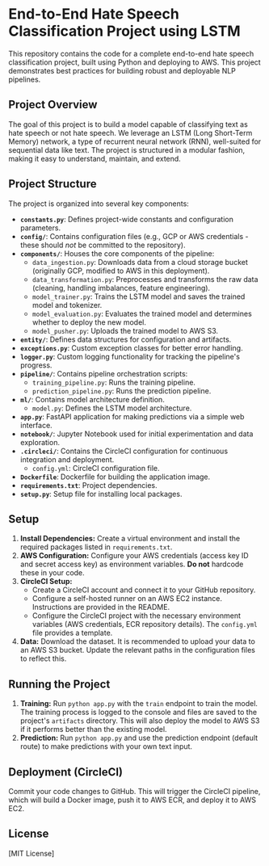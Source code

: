 # End-to-End Hate Speech Classification Project using LSTM

This repository contains the code for a complete end-to-end hate speech classification project, built using Python and deploying to AWS. This project demonstrates best practices for building robust and deployable NLP pipelines.

## Project Overview

The goal of this project is to build a model capable of classifying text as hate speech or not hate speech. We leverage an LSTM (Long Short-Term Memory) network, a type of recurrent neural network (RNN), well-suited for sequential data like text. The project is structured in a modular fashion, making it easy to understand, maintain, and extend.

## Project Structure

The project is organized into several key components:

* **`constants.py`**: Defines project-wide constants and configuration parameters.
* **`config/`**: Contains configuration files (e.g., GCP or AWS credentials - these should *not* be committed to the repository).
* **`components/`**:  Houses the core components of the pipeline:
    * `data_ingestion.py`: Downloads data from a cloud storage bucket (originally GCP, modified to AWS in this deployment).
    * `data_transformation.py`: Preprocesses and transforms the raw data (cleaning, handling imbalances, feature engineering).
    * `model_trainer.py`: Trains the LSTM model and saves the trained model and tokenizer.
    * `model_evaluation.py`: Evaluates the trained model and determines whether to deploy the new model.
    * `model_pusher.py`: Uploads the trained model to AWS S3.
* **`entity/`**: Defines data structures for configuration and artifacts.
* **`exceptions.py`**: Custom exception classes for better error handling.
* **`logger.py`**: Custom logging functionality for tracking the pipeline's progress.
* **`pipeline/`**: Contains pipeline orchestration scripts:
    * `training_pipeline.py`: Runs the training pipeline.
    * `prediction_pipeline.py`: Runs the prediction pipeline.
* **`ml/`**: Contains model architecture definition.
    * `model.py`: Defines the LSTM model architecture.
* **`app.py`**: FastAPI application for making predictions via a simple web interface.
* **`notebook/`**: Jupyter Notebook used for initial experimentation and data exploration.
* **`.circleci/`**: Contains the CircleCI configuration for continuous integration and deployment.
    * `config.yml`: CircleCI configuration file.
* **`Dockerfile`**: Dockerfile for building the application image.
* **`requirements.txt`**: Project dependencies.
* **`setup.py`**: Setup file for installing local packages.

## Setup

1. **Install Dependencies:**  Create a virtual environment and install the required packages listed in `requirements.txt`.
2. **AWS Configuration:**  Configure your AWS credentials (access key ID and secret access key) as environment variables.  **Do not** hardcode these in your code.
3. **CircleCI Setup:**
    * Create a CircleCI account and connect it to your GitHub repository.
    * Configure a self-hosted runner on an AWS EC2 instance.  Instructions are provided in the README.
    * Configure the CircleCI project with the necessary environment variables (AWS credentials, ECR repository details).  The `config.yml` file provides a template.
4. **Data:** Download the dataset.  It is recommended to upload your data to an AWS S3 bucket.  Update the relevant paths in the configuration files to reflect this.

## Running the Project

1. **Training:** Run `python app.py` with the `train` endpoint to train the model. The training process is logged to the console and files are saved to the project's `artifacts` directory.  This will also deploy the model to AWS S3 if it performs better than the existing model.
2. **Prediction:** Run `python app.py` and use the prediction endpoint (default route) to make predictions with your own text input.

## Deployment (CircleCI)

Commit your code changes to GitHub. This will trigger the CircleCI pipeline, which will build a Docker image, push it to AWS ECR, and deploy it to AWS EC2.

## License

[MIT License]
